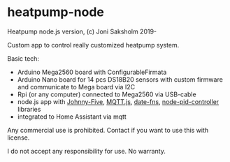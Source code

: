 # heatpump-node
Heatpump node.js version, (c) Joni Saksholm 2019-

Custom app to control really customized heatpump system.

Basic tech:
- Arduino Mega2560 board with ConfigurableFirmata
- Arduino Nano board for 14 pcs DS18B20 sensors with custom firmware and communicate to Mega board via I2C
- Rpi (or any computer) connected to Mega2560 via USB-cable
- node.js app with [Johnny-Five](http://johnny-five.io/), [MQTT.js](https://github.com/mqttjs/MQTT.js), [date-fns](https://date-fns.org/), [node-pid-controller](https://github.com/Philmod/node-pid-controller) libraries
- integrated to Home Assistant via mqtt




Any commercial use is prohibited.
Contact if you want to use this with license.

I do not accept any responsibility for use.
No warranty.
